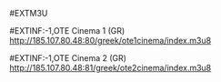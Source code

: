 #EXTM3U

#EXTINF:-1,OTE Cinema 1 (GR)
http://185.107.80.48:80/greek/ote1cinema/index.m3u8

#EXTINF:-1,OTE Cinema 2 (GR)
http://185.107.80.48:81/greek/ote2cinema/index.m3u8
